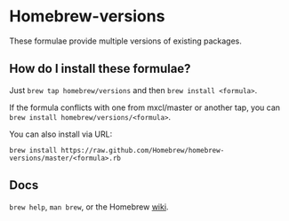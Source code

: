 Homebrew-versions
=================
These formulae provide multiple versions of existing packages.

How do I install these formulae?
--------------------------------
Just `brew tap homebrew/versions` and then `brew install <formula>`.

If the formula conflicts with one from mxcl/master or another tap, you can `brew install homebrew/versions/<formula>`.

You can also install via URL:

```
brew install https://raw.github.com/Homebrew/homebrew-versions/master/<formula>.rb
```

Docs
----
`brew help`, `man brew`, or the Homebrew [wiki][].

[wiki]:http://wiki.github.com/mxcl/homebrew
